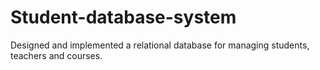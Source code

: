 # Student-database-system
Designed and implemented a relational database for managing students, teachers and courses.
